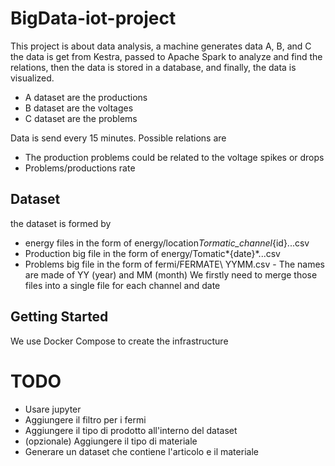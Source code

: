 # BigData-iot-project

This project is about data analysis, a machine generates data A, B, and C the data is get from Kestra, passed to Apache Spark to analyze and find the relations, then the data is stored in a database, and finally, the data is visualized.

- A dataset are the productions
- B dataset are the voltages
- C dataset are the problems

Data is send every 15 minutes.
Possible relations are

- The production problems could be related to the voltage spikes or drops
- Problems/productions rate

## Dataset

the dataset is formed by

- energy files in the form of energy/location*Tormatic_channel*{id}...csv
- Production big file in the form of energy/Tomatic*{date}*...csv
- Problems big file in the form of fermi/FERMATE\ YYMM.csv - The names are made of YY (year) and MM (month)
  We firstly need to merge those files into a single file for each channel and date

## Getting Started

We use Docker Compose to create the infrastructure

# TODO

- Usare jupyter
- Aggiungere il filtro per i fermi
- Aggiungere il tipo di prodotto all'interno del dataset
- (opzionale) Aggiungere il tipo di materiale
 - Generare un dataset che contiene l'articolo e il materiale
